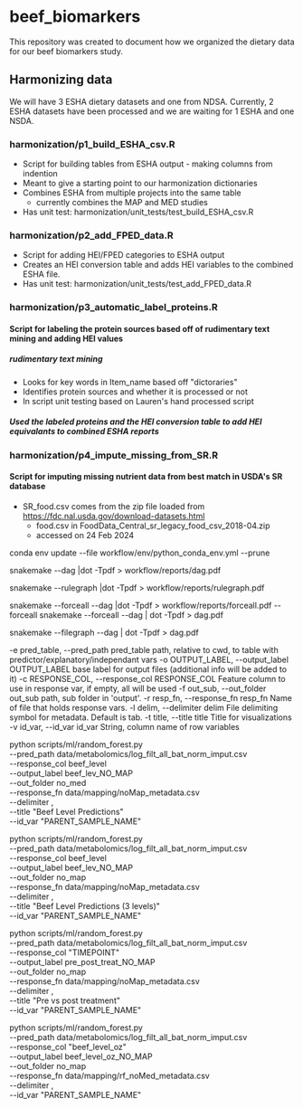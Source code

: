# beef_biomarkers
This repository was created to document how we organized the dietary data for our beef biomarkers study.
## Harmonizing data
We will have 3 ESHA dietary datasets and one from NDSA. Currently, 2 ESHA datasets have been processed and we are waiting for 1 ESHA and one NSDA.
### harmonization/p1_build_ESHA_csv.R
- Script for building tables from ESHA output - making columns from indention
- Meant to give a starting point to our harmonization dictionaries
- Combines ESHA from multiple projects into the same table
    - currently combines the MAP and MED studies
- Has unit test: harmonization/unit_tests/test_build_ESHA_csv.R
### harmonization/p2_add_FPED_data.R
- Script for adding HEI/FPED categories to ESHA output
- Creates an HEI conversion table and adds HEI variables to the combined ESHA file.
- Has unit test: harmonization/unit_tests/test_add_FPED_data.R
### harmonization/p3_automatic_label_proteins.R
#### Script for labeling the protein sources based off of rudimentary text mining and adding HEI values
##### rudimentary text mining
- Looks for key words in Item_name based off "dictoraries"
- Identifies protein sources and whether it is processed or not
- In script unit testing based on Lauren's hand processed script
##### Used the labeled proteins and the HEI conversion table to add HEI equivalants to combined ESHA reports
### harmonization/p4_impute_missing_from_SR.R
#### Script for imputing missing nutrient data from best match in USDA's SR database
- SR_food.csv comes from the zip file loaded from https://fdc.nal.usda.gov/download-datasets.html
  - food.csv in FoodData_Central_sr_legacy_food_csv_2018-04.zip
  - accessed on 24 Feb 2024



conda env update --file workflow/env/python_conda_env.yml --prune



snakemake --dag |dot -Tpdf > workflow/reports/dag.pdf

snakemake --rulegraph |dot -Tpdf > workflow/reports/rulegraph.pdf

snakemake --forceall --dag |dot -Tpdf > workflow/reports/forceall.pdf
--forceall 
 snakemake --forceall --dag | dot -Tpdf > dag.pdf

snakemake --filegraph --dag | dot -Tpdf > dag.pdf

  -e pred_table, --pred_path pred_table
                        path, relative to cwd, to table with predictor/explanatory/independant vars
  -o OUTPUT_LABEL, --output_label OUTPUT_LABEL
                        base label for output files (additional info will be added to it)
  -c RESPONSE_COL, --response_col RESPONSE_COL
                        Feature column to use in response var, if empty, all will be used
  -f out_sub, --out_folder out_sub
                        path, sub folder in 'output'.
  -r resp_fn, --response_fn resp_fn
                        Name of file that holds response vars.
  -l delim, --delimiter delim
                        File delimiting symbol for metadata. Default is tab.
  -t title, --title title
                        Title for visualizations
  -v id_var, --id_var id_var
                        String, column name of row variables

python scripts/ml/random_forest.py\
  --pred_path data/metabolomics/log_filt_all_bat_norm_imput.csv \
  --response_col beef_level \
  --output_label beef_lev_NO_MAP \
  --out_folder no_med \
  --response_fn data/mapping/noMap_metadata.csv \
  --delimiter , \
  --title "Beef Level Predictions" \
  --id_var "PARENT_SAMPLE_NAME"

python scripts/ml/random_forest.py\
  --pred_path data/metabolomics/log_filt_all_bat_norm_imput.csv \
  --response_col beef_level \
  --output_label beef_lev_NO_MAP \
  --out_folder no_map \
  --response_fn data/mapping/noMap_metadata.csv \
  --delimiter , \
  --title "Beef Level Predictions (3 levels)" \
  --id_var "PARENT_SAMPLE_NAME"

python scripts/ml/random_forest.py\
  --pred_path data/metabolomics/log_filt_all_bat_norm_imput.csv \
  --response_col "TIMEPOINT" \
  --output_label pre_post_treat_NO_MAP \
  --out_folder no_map \
  --response_fn data/mapping/noMap_metadata.csv \
  --delimiter , \
  --title "Pre vs post treatment" \
  --id_var "PARENT_SAMPLE_NAME"


python scripts/ml/random_forest.py\
  --pred_path data/metabolomics/log_filt_all_bat_norm_imput.csv \
  --response_col "beef_level_oz" \
  --output_label beef_level_oz_NO_MAP \
  --out_folder no_map \
  --response_fn data/mapping/rf_noMed_metadata.csv \
  --delimiter , \
  --id_var "PARENT_SAMPLE_NAME"

